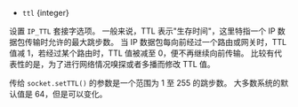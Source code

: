 <!-- YAML
added: v0.1.101
-->

* `ttl` {integer}

设置 `IP_TTL` 套接字选项。
一般来说，TTL 表示"生存时间"，这里特指一个 IP 数据包传输时允许的最大跳步数。
当 IP 数据包每向前经过一个路由或网关时，TTL 值减 1，若经过某个路由时，TTL 值被减至 0，便不再继续向前传输。
比较有代表性的是，为了进行网络情况嗅探或者多播而修改 TTL 值。

传给 `socket.setTTL()` 的参数是一个范围为 1 至 255 的跳步数。
大多数系统的默认值是 64，但是可以变化。
